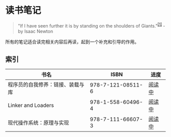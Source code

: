 # 读书笔记

> "If I have seen further it is by standing on the shoulders of Giants."<sup>[\[1\]]</sup>
> \- by Isaac Newton

所有的笔记适合读完相关内容后再读，起到一个补充和引导的作用。

## 索引

| 书名 | ISBN | 进度 |
| ---- | ---- | ---- |
| 程序员的自我修养：链接、装载与库 | 978-7-121-08511-6 | [阅读中](./978-7-121-08511-6/README.md) |
| Linker and Loaders | 978-1-558-60496-4 | [阅读中](./978-1-558-60496-4/README.md) |
| 现代操作系统：原理与实现 | 978-7-111-66607-3 | [阅读中](./978-7-111-66607-3/README.md) |

[\[1\]]: https://discover.hsp.org/Record/dc-9792/Description#tabnav
